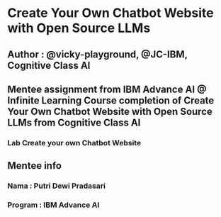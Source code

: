 # Create Your Own Chatbot Website with Open Source LLMs
## Author : @vicky-playground, @JC-IBM, Cognitive Class AI

Mentee assignment from IBM Advance AI @ Infinite Learning
Course completion of Create Your Own Chatbot Website with Open Source LLMs from Cognitive Class AI
--
### Lab Create your own Chatbot Website

## Mentee info
### Nama : Putri Dewi Pradasari 
### Program : IBM Advance AI 
